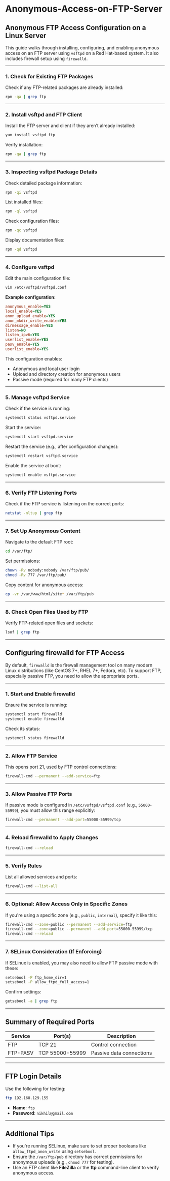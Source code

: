 
# Anonymous-Access-on-FTP-Server

## Anonymous FTP Access Configuration on a Linux Server

This guide walks through installing, configuring, and enabling anonymous access on an FTP server using `vsftpd` on a Red Hat-based system. It also includes firewall setup using `firewalld`.

---

### 1. Check for Existing FTP Packages

Check if any FTP-related packages are already installed:

```bash
rpm -qa | grep ftp
```

---

### 2. Install vsftpd and FTP Client

Install the FTP server and client if they aren’t already installed:

```bash
yum install vsftpd ftp
```

Verify installation:

```bash
rpm -qa | grep ftp
```

---

### 3. Inspecting vsftpd Package Details

Check detailed package information:

```bash
rpm -qi vsftpd
```

List installed files:

```bash
rpm -ql vsftpd
```

Check configuration files:

```bash
rpm -qc vsftpd
```

Display documentation files:

```bash
rpm -qd vsftpd
```

---

### 4. Configure vsftpd

Edit the main configuration file:

```bash
vim /etc/vsftpd/vsftpd.conf
```

**Example configuration:**

```ini
anonymous_enable=YES
local_enable=YES
anon_upload_enable=YES
anon_mkdir_write_enable=YES
dirmessage_enable=YES
listen=NO
listen_ipv6=YES
userlist_enable=YES
pasv_enable=YES
userlist_enable=YES
```

This configuration enables:
- Anonymous and local user login
- Upload and directory creation for anonymous users
- Passive mode (required for many FTP clients)

---

### 5. Manage vsftpd Service

Check if the service is running:

```bash
systemctl status vsftpd.service
```

Start the service:

```bash
systemctl start vsftpd.service
```

Restart the service (e.g., after configuration changes):

```bash
systemctl restart vsftpd.service
```

Enable the service at boot:

```bash
systemctl enable vsftpd.service
```

---

### 6. Verify FTP Listening Ports

Check if the FTP service is listening on the correct ports:

```bash
netstat -nltup | grep ftp
```

---

### 7. Set Up Anonymous Content

Navigate to the default FTP root:

```bash
cd /var/ftp/
```

Set permissions:

```bash
chown -Rv nobody:nobody /var/ftp/pub/
chmod -Rv 777 /var/ftp/pub/
```

Copy content for anonymous access:

```bash
cp -vr /var/www/html/site* /var/ftp/pub
```

---

### 8. Check Open Files Used by FTP

Verify FTP-related open files and sockets:

```bash
lsof | grep ftp
```

---

## Configuring firewalld for FTP Access

By default, `firewalld` is the firewall management tool on many modern Linux distributions (like CentOS 7+, RHEL 7+, Fedora, etc). To support FTP, especially passive FTP, you need to allow the appropriate ports.

---

### 1. Start and Enable firewalld

Ensure the service is running:

```bash
systemctl start firewalld
systemctl enable firewalld
```

Check its status:

```bash
systemctl status firewalld
```

---

### 2. Allow FTP Service

This opens port 21, used by FTP control connections:

```bash
firewall-cmd --permanent --add-service=ftp
```

---

### 3. Allow Passive FTP Ports

If passive mode is configured in `/etc/vsftpd/vsftpd.conf` (e.g., `55000-55999`), you must allow this range explicitly:

```bash
firewall-cmd --permanent --add-port=55000-55999/tcp
```

---

### 4. Reload firewalld to Apply Changes

```bash
firewall-cmd --reload
```

---

### 5. Verify Rules

List all allowed services and ports:

```bash
firewall-cmd --list-all
```

---

### 6. Optional: Allow Access Only in Specific Zones

If you're using a specific zone (e.g., `public`, `internal`), specify it like this:

```bash
firewall-cmd --zone=public --permanent --add-service=ftp
firewall-cmd --zone=public --permanent --add-port=55000-55999/tcp
firewall-cmd --reload
```

---

### 7. SELinux Consideration (If Enforcing)

If SELinux is enabled, you may also need to allow FTP passive mode with these:

```bash
setsebool -P ftp_home_dir=1
setsebool -P allow_ftpd_full_access=1
```

Confirm settings:

```bash
getsebool -a | grep ftp
```

---

## Summary of Required Ports

| Service    | Port(s)       | Description                |
|------------|---------------|----------------------------|
| FTP        | TCP 21        | Control connection         |
| FTP-PASV   | TCP 55000-55999 | Passive data connections |

---

## FTP Login Details

Use the following for testing:

```bash
ftp 192.168.129.155
```

- **Name**: `ftp`
- **Password**: `nikhil@gmail.com`

---

## Additional Tips

- If you're running SELinux, make sure to set proper booleans like `allow_ftpd_anon_write` using `setsebool`.
- Ensure the `/var/ftp/pub` directory has correct permissions for anonymous uploads (e.g., `chmod 777` for testing).
- Use an FTP client like **FileZilla** or the **ftp** command-line client to verify anonymous access.
```
